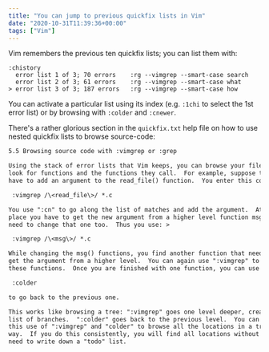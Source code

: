 ```yaml
---
title: "You can jump to previous quickfix lists in Vim"
date: "2020-10-31T11:39:36+00:00"
tags: ["Vim"]
---
```


Vim remembers the previous ten quickfix lists; you can list them with:

```vim
:chistory
  error list 1 of 3; 70 errors    :rg --vimgrep --smart-case search
  error list 2 of 3; 61 errors    :rg --vimgrep --smart-case what
> error list 3 of 3; 187 errors   :rg --vimgrep --smart-case how
```

You can activate a particular list using its index (e.g. `:1chi` to select the
1st error list) or by browsing with `:colder` and `:cnewer`.

There's a rather glorious section in the `quickfix.txt` help file on how to use
nested quickfix lists to browse source-code:

```txt
5.5 Browsing source code with :vimgrep or :grep

Using the stack of error lists that Vim keeps, you can browse your files to
look for functions and the functions they call.  For example, suppose that you
have to add an argument to the read_file() function.  You enter this command: >

 :vimgrep /\<read_file\>/ *.c

You use ":cn" to go along the list of matches and add the argument.  At one
place you have to get the new argument from a higher level function msg(), and
need to change that one too.  Thus you use: >

 :vimgrep /\<msg\>/ *.c

While changing the msg() functions, you find another function that needs to
get the argument from a higher level.  You can again use ":vimgrep" to find
these functions.  Once you are finished with one function, you can use >

 :colder

to go back to the previous one.

This works like browsing a tree: ":vimgrep" goes one level deeper, creating a
list of branches.  ":colder" goes back to the previous level.  You can mix
this use of ":vimgrep" and "colder" to browse all the locations in a tree-like
way.  If you do this consistently, you will find all locations without the
need to write down a "todo" list.
```

